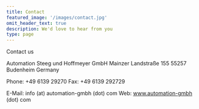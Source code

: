```yaml
---
title: Contact    
featured_image: '/images/contact.jpg'
omit_header_text: true
description: We'd love to hear from you
type: page
---
```


Contact us

Automation Steeg und Hoffmeyer GmbH
Mainzer Landstraße 155
55257 Budenheim
Germany

Phone: +49 6139 29270
Fax:     +49 6139 292729

E-Mail: info (at) automation-gmbh (dot) com
Web: www.automation-gmbh (dot) com